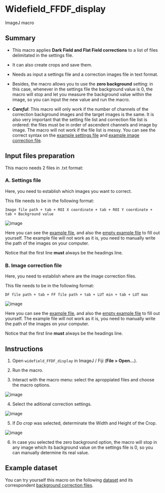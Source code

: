 # **Widefield_FFDF_display**

ImageJ macro  

## Summary

- This macro applies **Dark Field and Flat Field corrections** to a list of files delimitated in the settings file.

- It can also create crops and save them.

- Needs as input a settings file and a correction images file in text format. 

- Besides, the macro allows you to use the **zero background** setting: in this case, whenever in the settings file the background value is 0, the macro will stop and let you measure the background value within the image, so you can input the new value and run the macro.

- ***Careful***: This macro will only work if the number of channels of the correction background images and the target images is the same. It is also very important that the setting file list and correction file list is ordered: the files must be in order of ascendent channels and image by image. The macro will not work if the file list is messy. You can see the correct syntax on the [example settings file](https://github.com/prubiocosta/ImageJ-scripts/blob/master/File%20Handling/widefield_FFDF_display/files/Settings_file.txt) and [example image correction file](https://github.com/prubiocosta/ImageJ-scripts/blob/master/File%20Handling/widefield_FFDF_display/files/Correction_file.txt). 

## Input files preparation

This macro needs 2 files in .txt format:

### A. Settings file

Here, you need to establish which images you want to correct.

This file needs to be in the following format:

`Image file path + tab + ROI X coordinate + tab + ROI Y coordinate + tab + Background value`

![image](https://user-images.githubusercontent.com/91415505/150989874-4887b971-0968-43cc-a5cc-08eccfe3d7da.png)

Here you can see the [example file](https://github.com/prubiocosta/ImageJ-scripts/blob/master/File%20Handling/widefield_FFDF_display/files/Settings_file.txt), and also the [empty example file](https://github.com/prubiocosta/ImageJ-scripts/blob/master/File%20Handling/widefield_FFDF_display/files/Settings_file_empty.txt) to fill out yourself. The example file will not work as it is, you need to manually write the path of the images on your computer. 

Notice that the first line **must** always be the headings line. 

### B. Image correction file

Here, you need to establish where are the image correction files. 

This file needs to be in the following format:

`DF file path + tab + FF file path + tab + LUT min + tab + LUT max`

![image](https://user-images.githubusercontent.com/91415505/150989954-141a0d4a-3657-4a16-81db-11e9241ed0bd.png)

Here you can see the [example file](https://github.com/prubiocosta/ImageJ-scripts/blob/master/File%20Handling/widefield_FFDF_display/files/Correction_file.txt), and also the [empty example file](https://github.com/prubiocosta/ImageJ-scripts/blob/master/File%20Handling/widefield_FFDF_display/files/Correction_file_empty.txt) to fill out yourself. The example file will not work as it is, you need to manually write the path of the images on your computer. 

Notice that the first line **must** always be the headings line. 

## Instructions

1. Open `widefield_FFDF_display` in ImageJ / Fiji (**File > Open...**).

2. Run the macro.

3. Interact with the macro menu: select the aproppiated files and choose the macro options.

![image](https://user-images.githubusercontent.com/91415505/150990078-03e65cf0-97f9-4874-8ad0-2b429fb1d552.png)

4. Select the aditional correction settings.

![image](https://user-images.githubusercontent.com/91415505/150990628-3fcc1d13-3252-4a72-8b32-17c87bcdefe8.png)

5. If *Do crop* was selected, determinate the Width and Height of the Crop.

![image](https://user-images.githubusercontent.com/91415505/150990794-adba6246-c22e-4255-a5e1-86575f0afac2.png)

6. In case you selected the zero background option, the macro will stop in any image which its background value on the settings file is 0, so you can manually determine its real value. 

## Example dataset

You can try yourself this macro on the following [dataset](https://github.com/prubiocosta/ImageJ-scripts/tree/master/File%20Handling/widefield_FFDF_display/dataset/Target_images) and its correspondent [background correction files](https://github.com/prubiocosta/ImageJ-scripts/tree/master/File%20Handling/widefield_FFDF_display/dataset/Background_correction_images).
